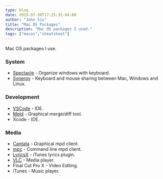 ```yaml
---
type: blog
date: 2019-07-30T17:25:32-04:00
author: "John Siu"
title: "Mac OS Packages"
description: "Mac OS packages I used."
tags: ["macos","cheatsheet"]
---
```

Mac OS packages I use.
<!--more-->
### System

- [Spectacle](https://github.com/eczarny/spectacle) - Organize windows with keyboard.
- [Synergy](https://symless.com/) - Keyboard and mouse sharing between Mac, Windows and Linux.

### Development

- [VSCode](https://github.com/microsoft/vscode) - IDE.
- [Meld](https://github.com/yousseb/meld) - Graphical merge/diff tool.
- Xcode - IDE.

### Media

- [Cantata](https://github.com/cdrummond/cantata) - Graphical mpd client.
- [mpc](https://github.com/MusicPlayerDaemon/mpc) - Command line mpd client.
- [LyricsX](https://github.com/ddddxxx/LyricsX) - iTunes lyrics plugin.
- [VLC](https://github.com/videolan/vlc) - Media player.
- Final Cut Pro X - Video Editing.
- iTunes - Music player.